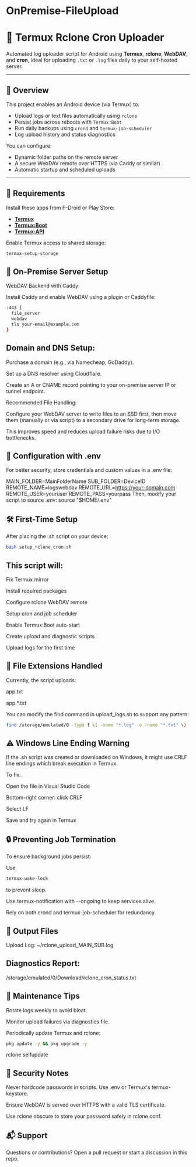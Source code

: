 # OnPremise-FileUpload

# 📡 Termux Rclone Cron Uploader

Automated log uploader script for Android using **Termux**, **rclone**, **WebDAV**, and **cron**, ideal for uploading `.txt` or `.log` files daily to your self-hosted server.

---

## 🚀 Overview

This project enables an Android device (via Termux) to:
- Upload logs or text files automatically using `rclone`
- Persist jobs across reboots with `Termux:Boot`
- Run daily backups using `crond` and `termux-job-scheduler`
- Log upload history and status diagnostics

You can configure:
- Dynamic folder paths on the remote server
- A secure WebDAV remote over HTTPS (via Caddy or similar)
- Automatic startup and scheduled uploads

---

## 🧰 Requirements

Install these apps from F-Droid or Play Store:
- **[Termux](https://f-droid.org/packages/com.termux/)**
- **[Termux:Boot](https://f-droid.org/packages/com.termux.boot/)**
- **[Termux:API](https://f-droid.org/packages/com.termux.api/)**

Enable Termux access to shared storage:
```bash
termux-setup-storage
```

## 🧪 On-Premise Server Setup
WebDAV Backend with Caddy:

Install Caddy and enable WebDAV using a plugin or Caddyfile:
``` bash
:443 {
  file_server
  webdav
  tls your-email@example.com
}
```
## Domain and DNS Setup:

Purchase a domain (e.g., via Namecheap, GoDaddy).

Set up a DNS resolver using Cloudflare.

Create an A or CNAME record pointing to your on-premise server IP or tunnel endpoint.

Recommended File Handling:

Configure your WebDAV server to write files to an SSD first, then move them (manually or via script) to a secondary drive for long-term storage.

This improves speed and reduces upload failure risks due to I/O bottlenecks.

## 🔧 Configuration with .env
For better security, store credentials and custom values in a .env file:

MAIN_FOLDER=MainFolderName
SUB_FOLDER=DeviceID
REMOTE_NAME=logswebdav
REMOTE_URL=https://your-domain.com
REMOTE_USER=youruser
REMOTE_PASS=yourpass
Then, modify your script to source .env:
source "$HOME/.env"

## 🛠️ First-Time Setup
After placing the .sh script on your device:
```bash
bash setup_rclone_cron.sh
```

## This script will:

Fix Termux mirror

Install required packages

Configure rclone WebDAV remote

Setup cron and job scheduler

Enable Termux:Boot auto-start

Create upload and diagnostic scripts

Upload logs for the first time

## 📝 File Extensions Handled
Currently, the script uploads:

app.txt

app.*.txt

You can modify the find command in upload_logs.sh to support any pattern:
```bash 
find /storage/emulated/0 -type f \( -name "*.log" -o -name "*.txt" \)
```
## ⚠️ Windows Line Ending Warning
If the .sh script was created or downloaded on Windows, it might use CRLF line endings which break execution in Termux.

To fix:

Open the file in Visual Studio Code

Bottom-right corner: click CRLF

Select LF

Save and try again in Termux

## 🔒 Preventing Job Termination
To ensure background jobs persist:

Use 
```bash
termux-wake-lock
```
to prevent sleep.

Use termux-notification with --ongoing to keep services alive.

Rely on both crond and termux-job-scheduler for redundancy.

## 📄 Output Files
Upload Log:
~/rclone_upload_MAIN_SUB.log

## Diagnostics Report:
/storage/emulated/0/Download/rclone_cron_status.txt

## 🧼 Maintenance Tips
Rotate logs weekly to avoid bloat.

Monitor upload failures via diagnostics file.

Periodically update Termux and rclone:
```bash
pkg update -y && pkg upgrade -y
```
rclone selfupdate

## 🔐 Security Notes
Never hardcode passwords in scripts. Use .env or Termux's termux-keystore.

Ensure WebDAV is served over HTTPS with a valid TLS certificate.

Use rclone obscure to store your password safely in rclone.conf.

## 📬 Support
Questions or contributions?
Open a pull request or start a discussion in this repo.
